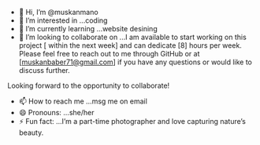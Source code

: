 - 👋 Hi, I’m @muskanmano
- 👀 I’m interested in ...coding 
- 🌱 I’m currently learning ...website desining 
- 💞️ I’m looking to collaborate on ...I am available to start working on this project [ within the next week] and can dedicate [8] hours per week. Please feel free to reach out to me through GitHub or at [muskanbaber71@gmail.com] if you have any questions or would like to discuss further.

Looking forward to the opportunity to collaborate!
- 📫 How to reach me ...msg me on email 
- 😄 Pronouns: ...she/her 
- ⚡ Fun fact: ...I’m a part-time photographer and love capturing nature’s beauty.

<!---
muskanmano/muskanmano is a ✨ special ✨ repository because its `README.md` (this file) appears on your GitHub profile.
You can click the Preview link to take a look at your changes.
--->
